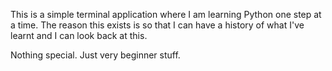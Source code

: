 This is a simple terminal application where I am learning Python one step at a time. 
The reason this exists is so that I can have a history of what I've learnt and I can look back at this.

Nothing special. Just very beginner stuff.
